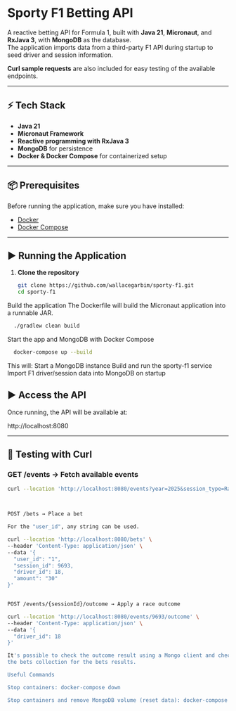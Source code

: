 # Sporty F1 Betting API

A reactive betting API for Formula 1, built with **Java 21**, **Micronaut**, and **RxJava 3**, with **MongoDB** as the database.  
The application imports data from a third-party F1 API during startup to seed driver and session information.

**Curl sample requests** are also included for easy testing of the available endpoints.

---

## ⚡ Tech Stack
- **Java 21**
- **Micronaut Framework**
- **Reactive programming with RxJava 3**
- **MongoDB** for persistence
- **Docker & Docker Compose** for containerized setup

---

## 📦 Prerequisites
Before running the application, make sure you have installed:
- [Docker](https://docs.docker.com/get-docker/)
- [Docker Compose](https://docs.docker.com/compose/install/)

---

## ▶️ Running the Application

1. **Clone the repository**

   ```bash
   git clone https://github.com/wallacegarbim/sporty-f1.git
   cd sporty-f1
   ```
    
Build the application
The Dockerfile will build the Micronaut application into a runnable JAR.
```bash
  ./gradlew clean build
   ```
Start the app and MongoDB with Docker Compose
```bash
  docker-compose up --build
   ```
This will:
Start a MongoDB instance
Build and run the sporty-f1 service
Import F1 driver/session data into MongoDB on startup

## ▶️ Access the API

Once running, the API will be available at:


http://localhost:8080


---

## 🧪 Testing with Curl

### GET /events → Fetch available events

```bash
curl --location 'http://localhost:8080/events?year=2025&session_type=Race&country_name=China'



POST /bets → Place a bet

For the "user_id", any string can be used.

curl --location 'http://localhost:8080/bets' \
--header 'Content-Type: application/json' \
--data '{
  "user_id": "1",
  "session_id": 9693,
  "driver_id": 18,
  "amount": "30"
}'


POST /events/{sessionId}/outcome → Apply a race outcome

curl --location 'http://localhost:8080/events/9693/outcome' \
--header 'Content-Type: application/json' \
--data '{
  "driver_id": 18
}'

It's possible to check the outcome result using a Mongo client and checking the users collection for the balance, and 
the bets collection for the bets results.

Useful Commands

Stop containers: docker-compose down

Stop containers and remove MongoDB volume (reset data): docker-compose down -v
